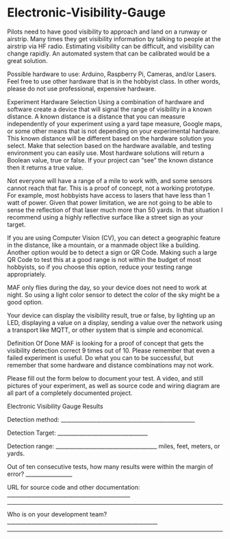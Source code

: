 # Electronic-Visibility-Gauge
Pilots need to have good visibility to approach and land on a runway or airstrip. Many times they get visibility information by talking to people at the airstrip via HF radio. Estimating visibility can be difficult, and visibility can change rapidly. An automated system that can be calibrated would be a great solution.

Possible hardware to use:
Arduino, Raspberry Pi, Cameras, and/or Lasers. Feel free to use other hardware that is in the hobbyist class. In other words, please do not use professional, expensive hardware.

Experiment Hardware Selection
Using a combination of hardware and software create a device that will signal the range of visibility in a known distance. A known distance is a distance that you can measure independently of your experiment using a yard tape measure, Google maps, or some other means that is not depending on your experimental hardware. This known distance will be different based on the hardware solution you select. Make that selection based on the hardware available, and testing environment you can easily use. Most hardware solutions will return a Boolean value, true or false. If your project can “see” the known distance then it returns a true value.

Not everyone will have a range of a mile to work with, and some sensors cannot reach that far. This is a proof of concept, not a working prototype. For example, most hobbyists have access to lasers that have less than 1 watt of power. Given that power limitation, we are not going to be able to sense the reflection of that laser much more than 50 yards. In that situation I recommend using a highly reflective surface like a street sign as your target. 

If you are using Computer Vision (CV), you can detect a geographic feature in the distance, like a mountain, or a manmade object like a building. Another option would be to detect a sign or QR Code. Making such a large QR Code to test this at a good range is not within the budget of most hobbyists, so if you choose this option, reduce your testing range appropriately. 

MAF only flies during the day, so your device does not need to work at night. So using a light color sensor to detect the color of the sky might be a good option. 

Your device can display the visibility result, true or false, by lighting up an LED, displaying a value on a display, sending a value over the network using a transport like MQTT, or other system that is simple and economical. 

Definition Of Done
MAF is looking for a proof of concept that gets the visibility detection correct 9 times out of 10. Please remember that even a failed experiment is useful. Do what you can to be successful, but remember that some hardware and distance combinations may not work.

Please fill out the form below to document your test. A video, and still pictures of your experiment, as well as source code and wiring diagram are all part of a completely documented project.

Electronic Visibility Gauge Results

Detection method: _________________________________________________

Detection Target: _________________________________

Detection range: _____________________________________ miles, feet, meters, or yards.

Out of ten consecutive tests, how many results were within the margin of error? _________________

URL for source code and other documentation: _____________________________________________

 ____________________________________________________________________________________

Who is on your development team? _______________________________________________________

 _____________________________________________________________________________________
